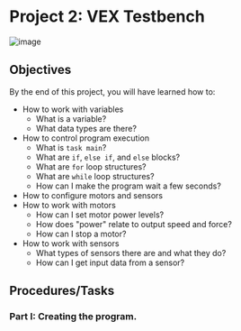 # Project 2: VEX Testbench

![image](https://user-images.githubusercontent.com/10427974/36761686-35aa4d5c-1bee-11e8-9796-00e3ad7de188.png)

## Objectives

By the end of this project, you will have learned how to:
* How to work with variables
  * What is a variable?
  * What data types are there?
* How to control program execution
  * What is `task main`?
  * What are `if`, `else if`, and `else` blocks?
  * What are `for` loop structures?
  * What are `while` loop structures?
  * How can I make the program wait a few seconds?
* How to configure motors and sensors
* How to work with motors
  * How can I set motor power levels?
  * How does "power" relate to output speed and force?
  * How can I stop a motor?
* How to work with sensors
  * What types of sensors there are and what they do?
  * How can I get input data from a sensor?

## Procedures/Tasks

### Part I: Creating the program.
